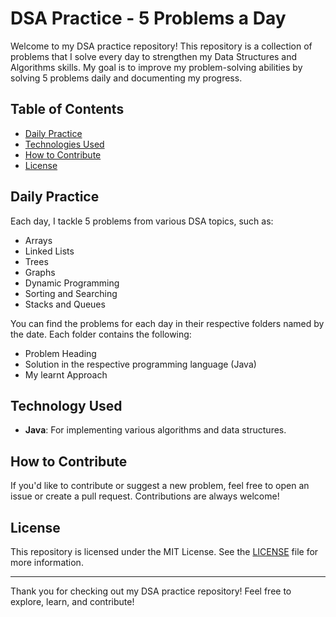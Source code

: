 # DSA Practice - 5 Problems a Day

Welcome to my DSA practice repository! This repository is a collection of problems that I solve every day to strengthen my Data Structures and Algorithms skills. 
My goal is to improve my problem-solving abilities by solving 5 problems daily and documenting my progress.

## Table of Contents

- [Daily Practice](#daily-practice)
- [Technologies Used](#technologies-used)
- [How to Contribute](#how-to-contribute)
- [License](#license)

## Daily Practice

Each day, I tackle 5 problems from various DSA topics, such as:

- Arrays
- Linked Lists
- Trees
- Graphs
- Dynamic Programming
- Sorting and Searching
- Stacks and Queues

You can find the problems for each day in their respective folders named by the date. Each folder contains the following:

- Problem Heading
- Solution in the respective programming language (Java)
- My learnt Approach

## Technology Used

- **Java**: For implementing various algorithms and data structures.

## How to Contribute

If you'd like to contribute or suggest a new problem, feel free to open an issue or create a pull request. Contributions are always welcome!

## License

This repository is licensed under the MIT License. See the [LICENSE](LICENSE) file for more information.

---

Thank you for checking out my DSA practice repository! Feel free to explore, learn, and contribute!
